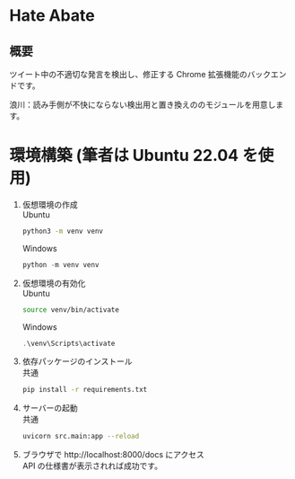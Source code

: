 # Hate Abate

## 概要

ツイート中の不適切な発言を検出し、修正する Chrome 拡張機能のバックエンドです。

浪川：読み手側が不快にならない検出用と置き換えののモジュールを用意します。

# 環境構築 (筆者は Ubuntu 22.04 を使用)

1. 仮想環境の作成
   <br>
   Ubuntu
   ```bash
   python3 -m venv venv
   ```
   Windows
   ```powershell
   python -m venv venv
   ```
2. 仮想環境の有効化
   <br>
   Ubuntu
   ```bash
   source venv/bin/activate
   ```
   Windows
   ```powershell
   .\venv\Scripts\activate
   ```
3. 依存パッケージのインストール
   <br>
   共通
   ```bash
   pip install -r requirements.txt
   ```
4. サーバーの起動
   <br>
   共通
   ```bash
   uvicorn src.main:app --reload
   ```
5. ブラウザで http://localhost:8000/docs にアクセス
   <br>
   API の仕様書が表示されれば成功です。
